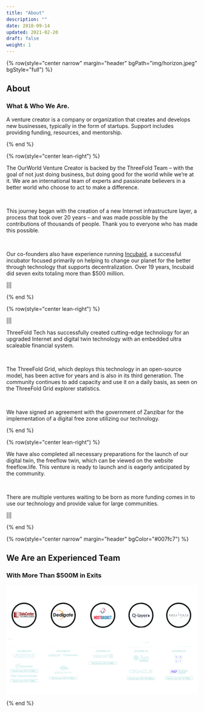 ```yaml
---
title: "About"
description: ""
date: 2018-09-14
updated: 2021-02-20
draft: false
weight: 1
---
```


<!-- section 1 -->

{% row(style="center narrow" margin="header" bgPath="img/horizon.jpeg" bgStyle="full") %} 

## About
 
### What & Who We Are.

A venture creator is a company or organization that creates and develops new businesses, typically in the form of startups. Support includes providing funding, resources, and mentorship.

{% end %}

<!-- section 2 -->

{% row(style="center lean-right") %}

The OurWorld Venture Creator is backed by the ThreeFold Team – with the goal of not just doing business, but doing good for the world while we’re at it. We are an international team of experts and passionate believers in a better world who choose to act to make a difference.

<br/>

This journey began with the creation of a new Internet infrastructure layer, a process that took over 20 years – and was made possible by the contributions of thousands of people. Thank you to everyone who has made this possible.

<br/>

Our co-founders also have experience running [Incubaid](https://incubaid.com), a successful incubator focused primarily on helping to change our planet for the better through technology that supports decentralization. Over 19 years, Incubaid did seven exits totaling more than $500 million.

|||

{% end %}

<!-- section 3 -->

{% row(style="center lean-right") %}

|||

ThreeFold Tech has successfully created cutting-edge technology for an upgraded Internet and digital twin technology with an embedded ultra scaleable financial system.

<br/>

The ThreeFold Grid, which deploys this technology in an open-source model, has been active for years and is also in its third generation. The community continues to add capacity and use it on a daily basis, as seen on the ThreeFold Grid explorer statistics.

<br/>

We have signed an agreement with the government of Zanzibar for the implementation of a digital free zone utilizing our technology.

{% end %}

<!-- section 4 -->

{% row(style="center lean-right") %}

We have also completed all necessary preparations for the launch of our digital twin, the freeflow twin, which can be viewed on the website freeflow.life. This venture is ready to launch and is eagerly anticipated by the community.

<br/>

There are multiple ventures waiting to be born as more funding comes in to use our technology and provide value for large communities.

|||

{% end %}

<!-- section 5 -->

{% row(style="center narrow" margin="header" bgColor="#007fc7") %} 

## We Are an Experienced Team

### With More Than $500M in Exits

![Image](./img/exits.png)

{% end %}